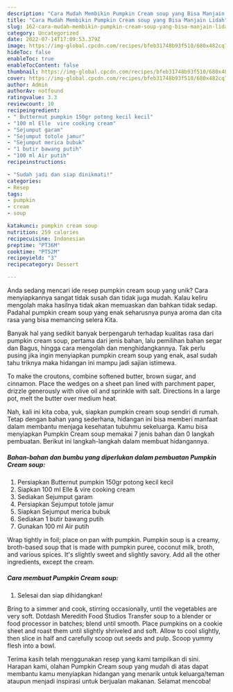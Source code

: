 ```yaml
---
description: "Cara Mudah Membikin Pumpkin Cream soup yang Bisa Manjain Lidah"
title: "Cara Mudah Membikin Pumpkin Cream soup yang Bisa Manjain Lidah"
slug: 162-cara-mudah-membikin-pumpkin-cream-soup-yang-bisa-manjain-lidah
category: Uncategorized
date: 2022-07-14T17:09:53.379Z
image: https://img-global.cpcdn.com/recipes/bfeb31748b93f510/680x482cq70/pumpkin-cream-soup-foto-resep-utama.jpg
hideToc: false
enableToc: true
enableTocContent: false
thumbnail: https://img-global.cpcdn.com/recipes/bfeb31748b93f510/680x482cq70/pumpkin-cream-soup-foto-resep-utama.jpg
cover: https://img-global.cpcdn.com/recipes/bfeb31748b93f510/680x482cq70/pumpkin-cream-soup-foto-resep-utama.jpg
author: Admin
authorAv: notfound
ratingvalue: 3.3
reviewcount: 10
recipeingredient:
- " Butternut pumpkin 150gr potong kecil kecil"
- "100 ml Elle  vire cooking cream"
- "Sejumput garam"
- "Sejumput totole jamur"
- "Sejumput merica bubuk"
- "1 butir bawang putih"
- "100 ml Air putih"
recipeinstructions:

- "Sudah jadi dan siap dinikmati!"
categories:
- Resep
tags:
- pumpkin
- cream
- soup

katakunci: pumpkin cream soup 
nutrition: 259 calories
recipecuisine: Indonesian
preptime: "PT36M"
cooktime: "PT52M"
recipeyield: "3"
recipecategory: Dessert

---
```





Anda sedang mencari ide resep pumpkin cream soup yang unik? Cara menyiapkannya sangat tidak susah dan tidak juga mudah. Kalau keliru mengolah maka hasilnya tidak akan memuaskan dan bahkan tidak sedap. Padahal pumpkin cream soup yang enak seharusnya punya aroma dan cita rasa yang bisa memancing selera Kita.





Banyak hal yang sedikit banyak berpengaruh terhadap kualitas rasa dari pumpkin cream soup, pertama dari jenis bahan, lalu pemilihan bahan segar dan Bagus, hingga cara mengolah dan menghidangkannya. Tak perlu pusing jika ingin menyiapkan pumpkin cream soup yang enak,      asal sudah tahu triknya maka hidangan ini mampu jadi sajian istimewa.














To make the croutons, combine softened butter, brown sugar, and cinnamon. Place the wedges on a sheet pan lined with parchment paper, drizzle generously with olive oil and sprinkle with salt. Directions In a large pot, melt the butter over medium heat.






Nah, kali ini kita coba, yuk, siapkan pumpkin cream soup sendiri di rumah. Tetap dengan bahan yang sederhana, hidangan ini bisa memberi manfaat dalam membantu menjaga kesehatan tubuhmu sekeluarga. Kamu bisa menyiapkan Pumpkin Cream soup memakai 7 jenis bahan dan 0 langkah pembuatan. Berikut ini langkah-langkah dalam membuat hidangannya.

<!--inarticleads1-->

##### Bahan-bahan dan bumbu yang diperlukan dalam pembuatan Pumpkin Cream soup:

1. Persiapkan  Butternut pumpkin 150gr potong kecil kecil
1. Siapkan 100 ml Elle &amp; vire cooking cream
1. Sediakan Sejumput garam
1. Persiapkan Sejumput totole jamur
1. Siapkan Sejumput merica bubuk
1. Sediakan 1 butir bawang putih
1. Gunakan 100 ml Air putih


Wrap tightly in foil; place on pan with pumpkin. Pumpkin soup is a creamy, broth-based soup that is made with pumpkin puree, coconut milk, broth, and various spices. It&#39;s slightly sweet and slightly savory. Add all the other ingredients, except the cream. 

<!--inarticleads2-->

##### Cara membuat Pumpkin Cream soup:


1. Selesai dan siap dihidangkan!

Bring to a simmer and cook, stirring occasionally, until the vegetables are very soft. Dotdash Meredith Food Studios Transfer soup to a blender or food processor in batches; blend until smooth. Place pumpkins on a cookie sheet and roast them until slightly shriveled and soft. Allow to cool slightly, then slice in half and carefully scoop out seeds and pulp. Scoop yummy flesh into a bowl. 

Terima kasih telah menggunakan resep yang kami tampilkan di sini. Harapan kami, olahan Pumpkin Cream soup yang mudah di atas dapat membantu kamu menyiapkan hidangan yang menarik untuk keluarga/teman ataupun menjadi inspirasi untuk berjualan makanan. Selamat mencoba!
